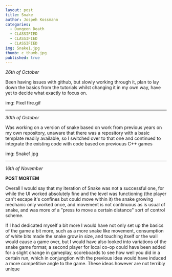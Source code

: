 ```yaml
---
layout: post
title: Snake
author: Jospeh Kossmann
categories:
  - Dungeon Death
  - CLASSIFIED
  - CLASSIFIED
  - CLASSIFIED
img: Snake1.jpg
thumb: c_thumb.jpg
published: true
---
```

<i>26th of October</i>

Been having issues with github, but slowly working through it, plan to lay down the basics from the tutorials whilst changing it in my own way, have yet to decide what exactly to focus on.


img: Pixel fire.gif

---
<i>30th of October</i>

Was working on a version of snake based on work from previous years on my own repository, unaware that there was a repository with a basic template readily available, so I switched over to that one and continued to integrate the existing code with code based on previouus C++ games

img: Snake1.jpg

---
<i>16th of November</i>

<b>POST MORTEM</b>

Overall I would say that my iteration of Snake was not a successful one, for while the UI worked absolutely fine and the level was functioning (the player can't escape it's confines but could move within it) the snake growing mechanic only worked once, and movement is not continuous as is usual of snake, and was more of a "press to move a certain distance" sort of control scheme. 

If I had dedicated myself a bit more I would have not only set up the basics of the game a bit more, such as a more snake like movement, consumption of white bits made the snake grow in size, and touching itself or the wall would cause a game over, but I would have also looked into variations of the snake game format; a second player for local co-op could have been added for a slight change in gameplay, scoreboards to see how well you did in a certain run, which in conjungtion with the previous idea would have induced a more competitive angle to the game. These ideas however are not terribly unique

